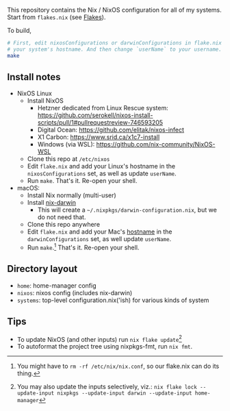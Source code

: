 This repository contains the Nix / NixOS configuration for all of my systems. Start from `flakes.nix` (see [Flakes](https://nixos.wiki/wiki/Flakes)).

To build,

```sh
# First, edit nixosConfigurations or darwinConfigurations in flake.nix to add
# your system's hostname. And then change `userName` to your username.
make
```

## Install notes

- NixOS Linux
  - Install NixOS
    - Hetzner dedicated from Linux Rescue system: https://github.com/serokell/nixos-install-scripts/pull/1#pullrequestreview-746593205
    - Digital Ocean: https://github.com/elitak/nixos-infect
    - X1 Carbon: https://www.srid.ca/x1c7-install
    - Windows (via WSL): https://github.com/nix-community/NixOS-WSL
  - Clone this repo at `/etc/nixos`
  - Edit `flake.nix` and add your Linux's hostname in the `nixosConfigurations` set, as well as update `userName`.
  - Run `make`. That's it. Re-open your shell.
- macOS: 
    - Install Nix normally (multi-user)
    - Install [nix-darwin](https://github.com/LnL7/nix-darwin) 
        - This will create a `~/.nixpkgs/darwin-configuration.nix`, but we do not need that. 
    - Clone this repo anywhere
    - Edit `flake.nix` and add your Mac's [hostname](https://support.apple.com/en-ca/guide/mac-help/mchlp2322/mac) in the `darwinConfigurations` set, as well update `userName`.
    - Run `make`.[^cleanup] That's it. Re-open your shell.

[^cleanup]: You might have to `rm -rf /etc/nix/nix.conf`, so our flake.nix can do its thing.

## Directory layout 

- `home`: home-manager config
- `nixos`: nixos config (includes nix-darwin)
- `systems`: top-level configuration.nix('ish) for various kinds of system

## Tips

- To update NixOS (and other inputs) run `nix flake update`[^selective]
- To autoformat the project tree using nixpkgs-fmt, run `nix fmt`.

[^selective]: You may also update the inputs selectively, viz.: `nix flake lock --update-input nixpkgs --update-input darwin --update-input home-manager`
